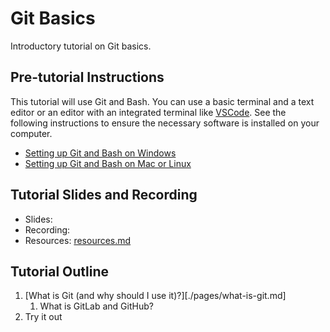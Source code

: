 # Git Basics

Introductory tutorial on Git basics.

## Pre-tutorial Instructions

This tutorial will use Git and Bash. You can use a basic terminal and a text editor or an editor
with an integrated terminal like [VSCode](https://code.visualstudio.com/). See the following
instructions to ensure the necessary software is installed on your computer.

- [Setting up Git and Bash on Windows](./pages/prereq-windows.md)
- [Setting up Git and Bash on Mac or Linux](./pages/prereq-mac-linux.md)

## Tutorial Slides and Recording

- Slides: [<PlaceHolder>]()
- Recording: [<PlaceHolder>]()
- Resources: [resources.md](resources.md)

## Tutorial Outline

1. [What is Git (and why should I use it)?][./pages/what-is-git.md]
   1. What is GitLab and GitHub?
1. Try it out
